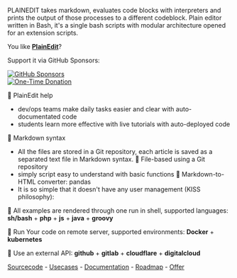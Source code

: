 PLAINEDIT takes markdown, evaluates code blocks with interpreters and prints the output of those processes to a different codeblock.
Plain editor written in Bash, it's a single bash scripts with modular architecture opened for an extension scripts.

You like [**PlainEdit**](http://www.plainedit.com/)?  

Support it via GitHub Sponsors: 

[![GitHub Sponsors](https://img.shields.io/badge/Sponsor-%E2%9D%A4-lightgrey?style=social&logo=GitHub)](https://github.com/sponsors/tom-sapletta-com)  
[![One-Time Donation](https://img.shields.io/badge/One--Time%20Donation-$1-lightgrey?style=social&logo=GitHub)](https://github.com/sponsors/tom-sapletta-com?frequency=one-time&sponsor=tom-sapletta-com#sponsors:~:text=%241%20one%20time)

👋 PlainEdit help 
+ dev/ops teams make daily tasks easier and clear with auto-documentated code
+ students learn more effective with live tutorials with auto-deployed code

👋 Markdown syntax
+ All the files are stored in a Git repository, each article is saved as a separated text file in Markdown syntax.
👋 File-based using a Git repository
+ simply script easy to understand with basic functions
👋 Markdown-to-HTML converter: pandas
+ It is so simple that it doesn't have any user management (KISS philosophy):

👋 All examples are rendered through one run in shell, 
supported languages:  **sh/bash** + **php** + **js** + **java** + **groovy**


👋 Run Your code on remote server, 
supported environments: **Docker** + **kubernetes**


👋 Use an external API: **github** + **gitlab** + **cloudflare** + **digitalcloud**


[Sourcecode](http://bash.plainedit.com/) - [Usecases](http://examples.plainedit.com/) - [Documentation](http://docs.plainedit.com/) - [Roadmap](http://roadmap.plainedit.com/) -  [Offer](http://offer.plainedit.com/)
